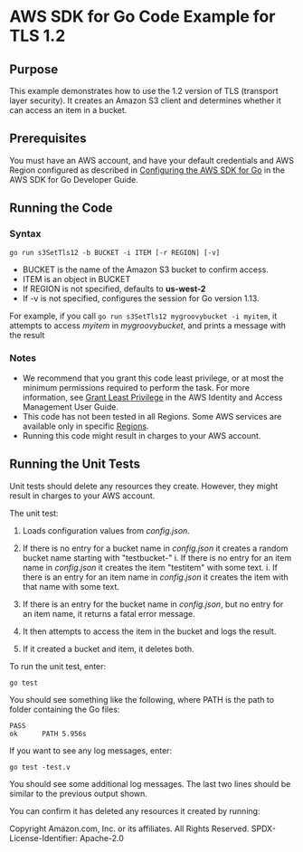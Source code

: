 # AWS SDK for Go Code Example for TLS 1.2

## Purpose

This example demonstrates how to use the 1.2 version of TLS (transport layer security).
It creates an Amazon S3 client and determines whether it can access an item in a bucket.

## Prerequisites

You must have an AWS account, and have your default credentials and AWS Region
configured as described in
[Configuring the AWS SDK for Go](https://docs.aws.amazon.com/sdk-for-go/v1/developer-guide/configuring-sdk.html)
in the AWS SDK for Go Developer Guide.

## Running the Code

### Syntax

`go run s3SetTls12 -b BUCKET -i ITEM [-r REGION] [-v]`

- BUCKET is the name of the Amazon S3 bucket to confirm access.
- ITEM is an object in BUCKET
- If REGION is not specified, defaults to **us-west-2**
- If -v is not specified, configures the session for Go version 1.13.

For example, if you call `go run s3SetTls12 mygroovybucket -i myitem`,
it attempts to access *myitem* in *mygroovybucket*,
and prints a message with the result

### Notes

- We recommend that you grant this code least privilege,
  or at most the minimum  permissions required to perform the task.
  For more information, see
  [Grant Least Privilege](https://docs.aws.amazon.com/IAM/latest/UserGuide/best-practices.html#grant-least-privilege)
  in the AWS Identity and Access Management User Guide.
- This code has not been tested in all Regions.
  Some AWS services are available only in specific 
  [Regions](https://aws.amazon.com/about-aws/global-infrastructure/regional-product-services).
- Running this code might result in charges to your AWS account.

## Running the Unit Tests

Unit tests should delete any resources they create.
However, they might result in charges to your 
AWS account.

The unit test:

1. Loads configuration values from *config.json*.
1. If there is no entry for a bucket name in *config.json*
   it creates a random bucket name starting with "testbucket-"
       i. If there is no entry for an item name in *config.json*
          it creates the item "testitem" with some text.
       i. If there is an entry for an item name in *config.json*
          it creates the item with that name with some text.
      
1. If there is an entry for the bucket name in *config.json*,
   but no entry for an item name, it returns a fatal error message.
1. It then attempts to access the item in the bucket
   and logs the result.
1. If it created a bucket and item, it deletes both.

To run the unit test, enter:

`go test`

You should see something like the following,
where PATH is the path to folder containing the Go files:

```
PASS
ok      PATH 5.956s
```

If you want to see any log messages, enter:

`go test -test.v`

You should see some additional log messages.
The last two lines should be similar to the previous output shown.

You can confirm it has deleted any resources it created by running:

Copyright Amazon.com, Inc. or its affiliates. All Rights Reserved. SPDX-License-Identifier: Apache-2.0
